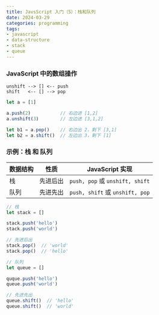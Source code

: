 ```yaml
---
title: JavsScript 入门（5）：栈和队列
date: 2024-03-29
categories: programming
tags: 
- javascript
- data-structure
- stack
- queue
---
```


### JavaScript 中的数组操作

```
unshift --> [] <-- push
shift   <-- [] --> pop
```

```javascript
let a = [1]

a.push(2)           // 右边进 [1,2]
a.unshift(3)        // 左边进 [3,1,2]

let b1 = a.pop()    // 右边出 2，剩下 [3,1]
let b2 = a.shift()  // 左边出 3，剩下 [1]
```

### 示例：栈 和 队列

| 数据结构 | 性质 | JavaScript 实现 |
| --- | --- | --- |
| 栈 | 先进后出 | `push, pop` 或 `unshift, shift` |
| 队列 | 先进先出 | `push, shift` 或 `unshift, pop` |

```javascript
// 栈
let stack = []

stack.push('hello')
stack.push('world')

// 先进后出
stack.pop()  // 'world'
stack.pop()  // 'hello'
```

```javascript
// 队列
let queue = []

quque.push('hello')
queue.push('world')

// 先进先出
queue.shift()  // 'hello'
queue.shift()  // 'world'
```